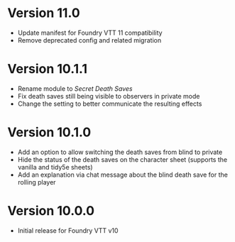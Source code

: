 # Version 11.0

- Update manifest for Foundry VTT 11 compatibility
- Remove deprecated config and related migration

# Version 10.1.1

- Rename module to *Secret Death Saves*
- Fix death saves still being visible to observers in private mode
- Change the setting to better communicate the resulting effects

# Version 10.1.0

- Add an option to allow switching the death saves from blind to private
- Hide the status of the death saves on the character sheet (supports the vanilla and tidy5e sheets)
- Add an explanation via chat message about the blind death save for the rolling player

# Version 10.0.0

- Initial release for Foundry VTT v10
